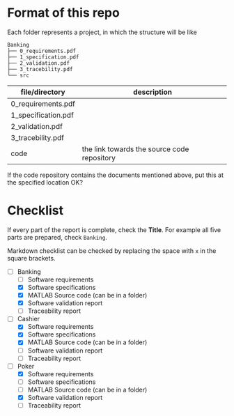 # Format of this repo

Each folder represents a project, in which the structure will be like

```
Banking
├── 0_requirements.pdf
├── 1_specification.pdf
├── 2_validation.pdf
├── 3_tracebility.pdf
└── src
```

| file/directory      | description                                 |
| ------------------- | ------------------------------------------- |
| 0_requirements.pdf  |                                             |
| 1_specification.pdf |                                             |
| 2_validation.pdf    |                                             |
| 3_tracebility.pdf   |                                             |
| code                | the link towards the source code repository |

If the code repository contains the documents mentioned above, put this at the specified location OK?

# Checklist

If every part of the report is complete, check the **Title**. For example all five parts are prepared, check `Banking`.

Markdown checklist can be checked by replacing the space with `x` in the square brackets.

+ [ ] Banking
    + [ ] Software requirements
    + [x] Software specifications
    + [x] MATLAB Source code (can be in a folder)
    + [x] Software validation report
    + [ ] Traceability report
+ [ ] Cashier
    + [x] Software requirements
    + [x] Software specifications
    + [x] MATLAB Source code (can be in a folder)
    + [ ] Software validation report
    + [ ] Traceability report
+ [ ] Poker
    + [x] Software requirements
    + [ ] Software specifications
    + [ ] MATLAB Source code (can be in a folder)
    + [x] Software validation report
    + [ ] Traceability report